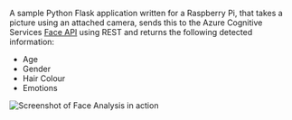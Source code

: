 A sample Python Flask application written for a Raspberry Pi, that takes a picture using an attached camera, sends this to the Azure Cognitive Services [Face API](https://docs.microsoft.com/en-gb/azure/cognitive-services/face/) using REST and returns the following detected information:
- Age
- Gender
- Hair Colour
- Emotions

![Screenshot of Face Analysis in action](https://user-images.githubusercontent.com/10497488/128170195-af5914bf-7aa0-4174-b637-130fbaa9c13f.jpg)
